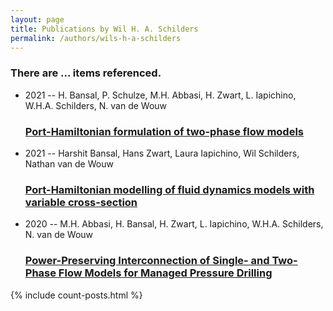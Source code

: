 ```yaml
---
layout: page
title: Publications by Wil H. A. Schilders
permalink: /authors/wils-h-a-schilders
---
```


<h3 id="number-posts">There are ... items referenced.</h3>
<ul class="post-list">
<li><span class='post-meta'>2021 -- H. Bansal, P. Schulze, M.H. Abbasi, H. Zwart, L. Iapichino, W.H.A. Schilders, N. van de Wouw</span><h3><a class='post-link' href="{{ site.baseurl }}/port-hamiltonian-formulation-of-two-phase-flow-models">Port-Hamiltonian formulation of two-phase flow models</a></h3></li>
<li><span class='post-meta'>2021 -- Harshit Bansal, Hans Zwart, Laura Iapichino, Wil Schilders, Nathan van de Wouw</span><h3><a class='post-link' href="{{ site.baseurl }}/port-hamiltonian-modelling-of-fluid-dynamics-models-with-variable-cross-section">Port-Hamiltonian modelling of fluid dynamics models with variable cross-section</a></h3></li>
<li><span class='post-meta'>2020 -- M.H. Abbasi, H. Bansal, H. Zwart, L. Iapichino, W.H.A. Schilders, N. van de Wouw</span><h3><a class='post-link' href="{{ site.baseurl }}/power-preserving-interconnection-of-single-and-two-phase-flow-models-for-managed-pressure-drilling">Power-Preserving Interconnection of Single- and Two-Phase Flow Models for Managed Pressure Drilling</a></h3></li>

</ul>
{% include count-posts.html %}
